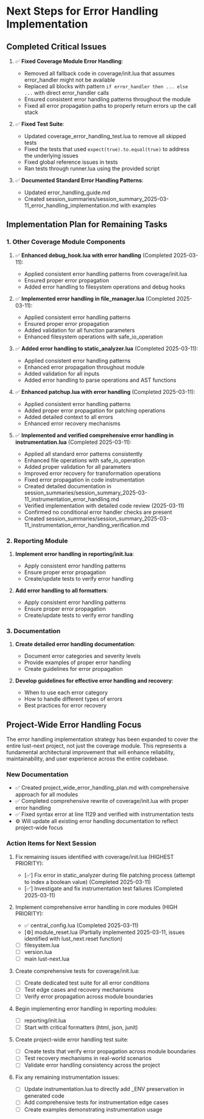 # Next Steps for Error Handling Implementation

## Completed Critical Issues

1. ✅ **Fixed Coverage Module Error Handling**:
   - Removed all fallback code in coverage/init.lua that assumes error_handler might not be available
   - Replaced all blocks with pattern `if error_handler then ... else ...` with direct error_handler calls
   - Ensured consistent error handling patterns throughout the module
   - Fixed all error propagation paths to properly return errors up the call stack

2. ✅ **Fixed Test Suite**:
   - Updated coverage_error_handling_test.lua to remove all skipped tests
   - Fixed the tests that used `expect(true).to.equal(true)` to address the underlying issues
   - Fixed global reference issues in tests
   - Ran tests through runner.lua using the provided script

3. ✅ **Documented Standard Error Handling Patterns**:
   - Updated error_handling_guide.md
   - Created session_summaries/session_summary_2025-03-11_error_handling_implementation.md with examples

## Implementation Plan for Remaining Tasks

### 1. Other Coverage Module Components 

1. ✅ **Enhanced debug_hook.lua with error handling** (Completed 2025-03-11):
   - Applied consistent error handling patterns from coverage/init.lua
   - Ensured proper error propagation
   - Added error handling to filesystem operations and debug hooks

2. ✅ **Implemented error handling in file_manager.lua** (Completed 2025-03-11):
   - Applied consistent error handling patterns
   - Ensured proper error propagation
   - Added validation for all function parameters
   - Enhanced filesystem operations with safe_io_operation

3. ✅ **Added error handling to static_analyzer.lua** (Completed 2025-03-11):
   - Applied consistent error handling patterns
   - Enhanced error propagation throughout module
   - Added validation for all inputs
   - Added error handling to parse operations and AST functions

4. ✅ **Enhanced patchup.lua with error handling** (Completed 2025-03-11):
   - Applied consistent error handling patterns
   - Added proper error propagation for patching operations
   - Added detailed context to all errors
   - Enhanced error recovery mechanisms

5. ✅ **Implemented and verified comprehensive error handling in instrumentation.lua** (Completed 2025-03-11):
   - Applied all standard error patterns consistently
   - Enhanced file operations with safe_io_operation
   - Added proper validation for all parameters
   - Improved error recovery for transformation operations
   - Fixed error propagation in code instrumentation
   - Created detailed documentation in session_summaries/session_summary_2025-03-11_instrumentation_error_handling.md
   - Verified implementation with detailed code review (2025-03-11)
   - Confirmed no conditional error handler checks are present
   - Created session_summaries/session_summary_2025-03-11_instrumentation_error_handling_verification.md

### 2. Reporting Module

1. **Implement error handling in reporting/init.lua**:
   - Apply consistent error handling patterns
   - Ensure proper error propagation
   - Create/update tests to verify error handling

2. **Add error handling to all formatters**:
   - Apply consistent error handling patterns
   - Ensure proper error propagation
   - Create/update tests to verify error handling

### 3. Documentation

1. **Create detailed error handling documentation**:
   - Document error categories and severity levels
   - Provide examples of proper error handling
   - Create guidelines for error propagation

2. **Develop guidelines for effective error handling and recovery**:
   - When to use each error category
   - How to handle different types of errors
   - Best practices for error recovery

## Project-Wide Error Handling Focus

The error handling implementation strategy has been expanded to cover the entire lust-next project, not just the coverage module. This represents a fundamental architectural improvement that will enhance reliability, maintainability, and user experience across the entire codebase.

### New Documentation

- ✅ Created project_wide_error_handling_plan.md with comprehensive approach for all modules
- ✅ Completed comprehensive rewrite of coverage/init.lua with proper error handling
- ✅ Fixed syntax error at line 1129 and verified with instrumentation tests
- ⚙️ Will update all existing error handling documentation to reflect project-wide focus

### Action Items for Next Session

1. Fix remaining issues identified with coverage/init.lua (HIGHEST PRIORITY):
   - [✅] Fix error in static_analyzer during file patching process (attempt to index a boolean value) (Completed 2025-03-11)
   - [✅] Investigate and fix instrumentation test failures (Completed 2025-03-11)

2. Implement comprehensive error handling in core modules (HIGH PRIORITY):
   - ✅ central_config.lua (Completed 2025-03-11)
   - [⚙️] module_reset.lua (Partially implemented 2025-03-11, issues identified with lust_next.reset function)
   - [ ] filesystem.lua
   - [ ] version.lua
   - [ ] main lust-next.lua

3. Create comprehensive tests for coverage/init.lua:
   - [ ] Create dedicated test suite for all error conditions
   - [ ] Test edge cases and recovery mechanisms
   - [ ] Verify error propagation across module boundaries

4. Begin implementing error handling in reporting modules:
   - [ ] reporting/init.lua
   - [ ] Start with critical formatters (html, json, junit)

5. Create project-wide error handling test suite:
   - [ ] Create tests that verify error propagation across module boundaries
   - [ ] Test recovery mechanisms in real-world scenarios
   - [ ] Validate error handling consistency across the project

6. Fix any remaining instrumentation issues:
   - [ ] Update instrumentation.lua to directly add _ENV preservation in generated code
   - [ ] Add comprehensive tests for instrumentation edge cases
   - [ ] Create examples demonstrating instrumentation usage